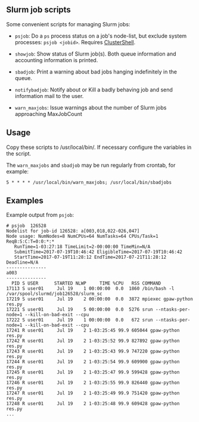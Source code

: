 Slurm job scripts
-----------------

Some convenient scripts for managing Slurm jobs:

* ```psjob```: Do a ```ps``` process status on a job's node-list, but exclude system processes: ```psjob <jobid>```.
  Requires [ClusterShell](https://clustershell.readthedocs.io/en/latest/intro.html).

* ```showjob```: Show status of Slurm job(s). Both queue information and accounting information is printed.

* ```sbadjob```: Print a warning about bad jobs hanging indefinitely in the queue.

* ```notifybadjob```: Notify about or Kill a badly behaving job and send information mail to the user.

* ```warn_maxjobs```: Issue warnings about the number of Slurm jobs approaching MaxJobCount

Usage
-----

Copy these scripts to /usr/local/bin/.
If necessary configure the variables in the script.

The ```warn_maxjobs``` and ```sbadjob``` may be run regularly from crontab, for example:

```
5 * * * * /usr/local/bin/warn_maxjobs; /usr/local/bin/sbadjobs
```

Examples
--------

Example output from ```psjob```:

```
# psjob  126528
Nodelist for job-id 126528: a[003,018,022-026,047]
Node usage: NumNodes=8 NumCPUs=64 NumTasks=64 CPUs/Task=1 ReqB:S:C:T=0:0:*:*
   RunTime=1-03:27:18 TimeLimit=2-00:00:00 TimeMin=N/A
   SubmitTime=2017-07-19T10:46:42 EligibleTime=2017-07-19T10:46:42
   StartTime=2017-07-19T11:28:12 EndTime=2017-07-21T11:28:12 Deadline=N/A
---------------
a003
---------------
  PID S USER      STARTED NLWP     TIME %CPU   RSS COMMAND
17113 S user01     Jul 19    1 00:00:00  0.0  1860 /bin/bash -l /var/spool/slurmd/job126528/slurm_sc
17219 S user01     Jul 19    2 00:00:00  0.0  3872 mpiexec gpaw-python res.py
17221 S user01     Jul 19    5 00:00:00  0.0  5276 srun --ntasks-per-node=1 --kill-on-bad-exit --cpu
17222 S user01     Jul 19    1 00:00:00  0.0   672 srun --ntasks-per-node=1 --kill-on-bad-exit --cpu
17241 R user01     Jul 19    2 1-03:25:45 99.9 605044 gpaw-python res.py
17242 R user01     Jul 19    2 1-03:25:52 99.9 827892 gpaw-python res.py
17243 R user01     Jul 19    2 1-03:25:43 99.9 747220 gpaw-python res.py
17244 R user01     Jul 19    2 1-03:25:54 99.9 609900 gpaw-python res.py
17245 R user01     Jul 19    2 1-03:25:47 99.9 599428 gpaw-python res.py
17246 R user01     Jul 19    2 1-03:25:55 99.9 826440 gpaw-python res.py
17247 R user01     Jul 19    2 1-03:25:49 99.9 751420 gpaw-python res.py
17248 R user01     Jul 19    2 1-03:25:48 99.9 609428 gpaw-python res.py
...

```
